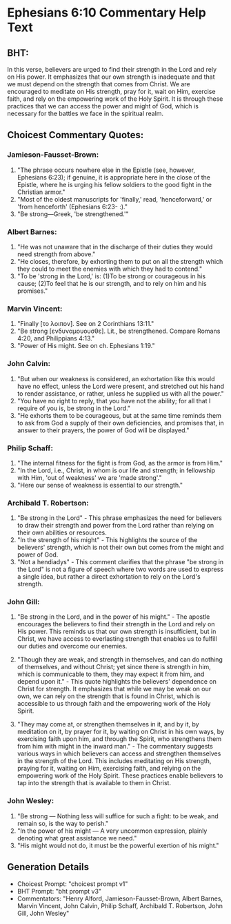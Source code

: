 # Ephesians 6:10 Commentary Help Text

## BHT:
In this verse, believers are urged to find their strength in the Lord and rely on His power. It emphasizes that our own strength is inadequate and that we must depend on the strength that comes from Christ. We are encouraged to meditate on His strength, pray for it, wait on Him, exercise faith, and rely on the empowering work of the Holy Spirit. It is through these practices that we can access the power and might of God, which is necessary for the battles we face in the spiritual realm.

## Choicest Commentary Quotes:
### Jamieson-Fausset-Brown:
1. "The phrase occurs nowhere else in the Epistle (see, however, Ephesians 6:23); if genuine, it is appropriate here in the close of the Epistle, where he is urging his fellow soldiers to the good fight in the Christian armor."
2. "Most of the oldest manuscripts for 'finally,' read, 'henceforward,' or 'from henceforth' (Ephesians 6:23- :)."
3. "Be strong—Greek, 'be strengthened.'"

### Albert Barnes:
1. "He was not unaware that in the discharge of their duties they would need strength from above."
2. "He closes, therefore, by exhorting them to put on all the strength which they could to meet the enemies with which they had to contend."
3. "To be 'strong in the Lord,' is: (1)To be strong or courageous in his cause; (2)To feel that he is our strength, and to rely on him and his promises."

### Marvin Vincent:
1. "Finally [το λοιπον]. See on 2 Corinthians 13:11."
2. "Be strong [ενδυναμουουσθε]. Lit., be strengthened. Compare Romans 4:20, and Philippians 4:13."
3. "Power of His might. See on ch. Ephesians 1:19."

### John Calvin:
1. "But when our weakness is considered, an exhortation like this would have no effect, unless the Lord were present, and stretched out his hand to render assistance, or rather, unless he supplied us with all the power."
2. "You have no right to reply, that you have not the ability; for all that I require of you is, be strong in the Lord."
3. "He exhorts them to be courageous, but at the same time reminds them to ask from God a supply of their own deficiencies, and promises that, in answer to their prayers, the power of God will be displayed."

### Philip Schaff:
1. "The internal fitness for the fight is from God, as the armor is from Him."
2. "In the Lord, i.e., Christ, in whom is our life and strength; in fellowship with Him, 'out of weakness' we are 'made strong'."
3. "Here our sense of weakness is essential to our strength."

### Archibald T. Robertson:
1. "Be strong in the Lord" - This phrase emphasizes the need for believers to draw their strength and power from the Lord rather than relying on their own abilities or resources.
2. "In the strength of his might" - This highlights the source of the believers' strength, which is not their own but comes from the might and power of God.
3. "Not a hendiadys" - This comment clarifies that the phrase "be strong in the Lord" is not a figure of speech where two words are used to express a single idea, but rather a direct exhortation to rely on the Lord's strength.

### John Gill:
1. "Be strong in the Lord, and in the power of his might." - The apostle encourages the believers to find their strength in the Lord and rely on His power. This reminds us that our own strength is insufficient, but in Christ, we have access to everlasting strength that enables us to fulfill our duties and overcome our enemies.

2. "Though they are weak, and strength in themselves, and can do nothing of themselves, and without Christ; yet since there is strength in him, which is communicable to them, they may expect it from him, and depend upon it." - This quote highlights the believers' dependence on Christ for strength. It emphasizes that while we may be weak on our own, we can rely on the strength that is found in Christ, which is accessible to us through faith and the empowering work of the Holy Spirit.

3. "They may come at, or strengthen themselves in it, and by it, by meditation on it, by prayer for it, by waiting on Christ in his own ways, by exercising faith upon him, and through the Spirit, who strengthens them from him with might in the inward man." - The commentary suggests various ways in which believers can access and strengthen themselves in the strength of the Lord. This includes meditating on His strength, praying for it, waiting on Him, exercising faith, and relying on the empowering work of the Holy Spirit. These practices enable believers to tap into the strength that is available to them in Christ.

### John Wesley:
1. "Be strong — Nothing less will suffice for such a fight: to be weak, and remain so, is the way to perish."
2. "In the power of his might — A very uncommon expression, plainly denoting what great assistance we need."
3. "His might would not do, it must be the powerful exertion of his might."


## Generation Details
- Choicest Prompt: "choicest prompt v1"
- BHT Prompt: "bht prompt v3"
- Commentators: "Henry Alford, Jamieson-Fausset-Brown, Albert Barnes, Marvin Vincent, John Calvin, Philip Schaff, Archibald T. Robertson, John Gill, John Wesley"
